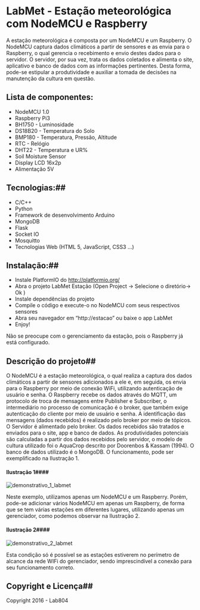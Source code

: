 # LabMet - Estação meteorológica com NodeMCU e Raspberry ###

A estação meteorológica é composta por um NodeMCU e um Raspberry. O NodeMCU captura dados climáticos a partir de sensores e as envia para o Raspberry, o qual  gerencia o recebimento e envio destes dados para o servidor. O servidor, por sua vez, trata os dados coletados e alimenta o site, aplicativo e banco de dados com as informações pertinentes. Desta forma, pode-se estipular a produtividade e auxiliar a tomada de decisões na manutenção da cultura em questão.

## Lista de componentes: ##


* NodeMCU 1.0
* Raspberry Pi3
* BH1750  - Luminosidade
* DS18B20 - Temperatura do Solo
* BMP180 - Temperatura, Pressão, Altitude
* RTC - Relógio
* DHT22 - Temperatura e UR%
* Soil Moisture Sensor
* Display LCD 16x2p
* Alimentação 5V


## Tecnologias:##


* C/C++
* Python
* Framework de desenvolvimento Arduino
* MongoDB
* Flask
* Socket IO
* Mosquitto
* Tecnologias Web (HTML 5, JavaScript, CSS3 ...)


## Instalação:##

* Instale PlatformIO do http://platformio.org/
* Abra o projeto LabMet Estação (Open Project -> Selecione o diretório-> Ok )
* Instale dependências do projeto
* Compile o código e execute-o no NodeMCU com seus respectivos sensores
* Abra seu navegador em “http://estacao” ou baixe o app LabMet  
* Enjoy!

Não se preocupe com o gerenciamento da estação, pois o Raspberry já está configurado.


## Descrição do projeto##
O NodeMCU é a estação meteorológica, o qual realiza a captura dos dados climáticos a partir de sensores adicionados a ele e, em seguida, os envia para o Raspberry por meio de conexão WiFi, utilizando autenticação de usuário e senha.
O Raspberry recebe os dados através do MQTT, um protocolo de troca de mensagens entre Publisher e Subscriber, o intermediário no processo de comunicação é o broker, que também exige autenticação do cliente por meio de usuário e senha. A identificação das mensagens (dados recebidos) é realizado pelo broker por meio de tópicos.
 	O Servidor é alimentado pelo broker. Os dados recebidos são tratados e enviados para o site, app e banco de dados. As produtividades potenciais são calculadas a partir dos dados recebidos pelo servidor, o modelo de cultura utilizado foi o AquaCrop descrito por Doorenbos & Kassam (1994). O banco de dados utilizado é o MongoDB.
O funcionamento, pode ser exemplificado na Ilustração 1.


#### Ilustração 1####
![demonstrativo_1_labmet](https://cloud.githubusercontent.com/assets/22622042/19085103/771c335a-8a3f-11e6-8490-23a1b3c566d1.png)


Neste exemplo, utilizamos apenas um NodeMCU e um Raspberry. Porém, pode-se adicionar vários NodeMCU em apenas um Raspberry, de forma que se tem várias estações em diferentes lugares, utilizando apenas um gerenciador, como podemos observar na Ilustração 2.


#### Ilustração 2####
![demonstrativo_2_labmet](https://cloud.githubusercontent.com/assets/22622042/19085120/902669d8-8a3f-11e6-85ad-532257b41262.png)

 Esta condição só é possível se as estações estiverem no perímetro de alcance da rede WIFi do gerenciador, sendo imprescindível a conexão para seu funcionamento correto.




## Copyright e Licença##

Copyright 2016 - Lab804
